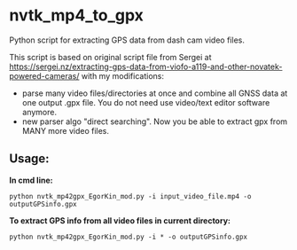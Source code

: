 # nvtk_mp4_to_gpx
Python script for extracting GPS data from dash cam video files.

This script is based on original script file from Sergei at https://sergei.nz/extracting-gps-data-from-viofo-a119-and-other-novatek-powered-cameras/ with my modifications:
- parse many video files/directories at once and combine all GNSS data at one output .gpx file. You do not need use video/text editor software anymore.
- new parser algo "direct searching". Now you be able to extract gpx from MANY more video files.

## Usage:
**In cmd line:**

```python nvtk_mp42gpx_EgorKin_mod.py -i input_video_file.mp4 -o outputGPSinfo.gpx```

**To extract GPS info from all video files in current directory:**

```python nvtk_mp42gpx_EgorKin_mod.py -i * -o outputGPSinfo.gpx```

